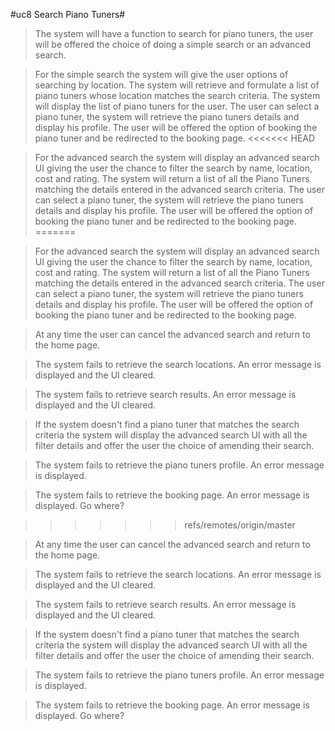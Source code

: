#uc8 Search Piano Tuners#

>The system will have a function to search for piano tuners, the user will be offered the choice of doing a simple search or an advanced search. 

>For the simple search the system will give the user options of searching by location. The system will retrieve and formulate a list of piano tuners whose location matches the search criteria. The system will display the list of piano tuners for the user. The user can select a piano tuner, the system will retrieve the piano tuners details and display his profile. The user will be offered the option of booking the piano tuner and be redirected to the booking page.
<<<<<<< HEAD

>For the advanced search the system will display an advanced search UI giving the user the chance to filter the search by name, location, cost and rating. The system will return a list of all the Piano Tuners matching the details entered in the advanced search criteria. The user can select a piano tuner, the system will retrieve the piano tuners details and display his profile. The user will be offered the option of booking the piano tuner and be redirected to the booking page.
=======

>For the advanced search the system will display an advanced search UI giving the user the chance to filter the search by name, location, cost and rating. The system will return a list of all the Piano Tuners matching the details entered in the advanced search criteria. The user can select a piano tuner, the system will retrieve the piano tuners details and display his profile. The user will be offered the option of booking the piano tuner and be redirected to the booking page.

>At any time the user can cancel the advanced search and return to the home page.

>The system fails to retrieve the search locations. An error message is displayed and the UI cleared.

>The system fails to retrieve search results. An error message is displayed and the UI cleared.

>If the system doesn't find a piano tuner that matches the search criteria the system will display the advanced search UI with all the filter details and offer the user the choice of amending their search.

>The system fails to retrieve the piano tuners profile. An error message is displayed.

>The system fails to retrieve the booking page. An error message is displayed. Go where?

>>>>>>> refs/remotes/origin/master

>At any time the user can cancel the advanced search and return to the home page.

>The system fails to retrieve the search locations. An error message is displayed and the UI cleared.

>The system fails to retrieve search results. An error message is displayed and the UI cleared.

>If the system doesn't find a piano tuner that matches the search criteria the system will display the advanced search UI with all the filter details and offer the user the choice of amending their search.

>The system fails to retrieve the piano tuners profile. An error message is displayed.

>The system fails to retrieve the booking page. An error message is displayed. Go where?